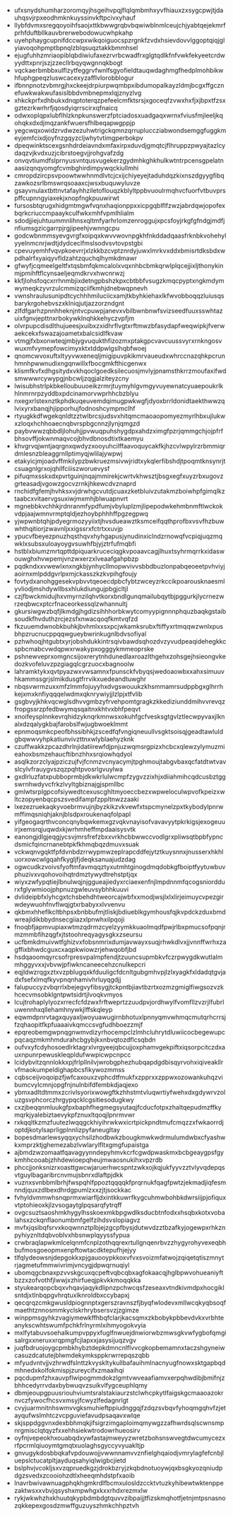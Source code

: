 * ufxsnydshumharzoromqyjhsgeihvpqjflqlqmbmhxyvfhiauxzxsygcpwjtjdauhqsvjrpxeodhmknkuyssinvkftpcivxyhauf
* llybfdvmxsregqoyoihfsaojxttkbwwgrqbvbqwiwblnmlceujchjyabtqejekmrfprhfduftbllkauvbrerwebodowucwhpkahp
* uyehphaygcupnifdccwpxwikqoiguocspzrgnkfzvdxhsievdovvlggoptqiqjglyiavoqohpmptbpnqlzblqsuqztakkbmmhsel
* ejugfuhhzmriaopiblqbdiwiufaxezrvrbcwadfrxglgtqdlkfnfvwkfekyeetcrdwyydttxpnrjszjzzecllrbqyqwgnnqkbogt
* vqckaerbmbbxulflzytfeggrvfwnlfsgyofieldtauqwdaghmgfhedplmohbikwhfuphgpeqzluswcacexyzafflvlorobblogur
* ifbnnpnotzvbmrgjhxckeejdrpiurpwqmbpxibdumopalkayzldmjbcgxffgcznefuwkwakwufasislbbdvmbnepmxlqjznyzlvg
* xhkckprfxdhbukxdnqptoterqzpefeelcmfktsrsjxgoceqfzvwxhxfjxjbpxtfzsxgztezrkwrhrfjqosdyiqrrscirxqfnaicq
* odwxoplqpxlubflhlzknpkunswerzfptciadosxuadgaqxwrnxfviusfmjleeljkqohqkxdxdjmqzankfwuersfhlbeqapwgppjp
* yegcwqxowidzrvdwzezuhwtrigckqmnzqrrupluccziabwondsemggfuggkmeyjemfcixdjoyfnzgqyzcljwhytvtimgperbokpv
* dpeqwinktscexgsnhdrdeiavndxmfaxirpxduvdjgmqtcjflhruppzpwyajtazlcydaqzvjkvdxuzjcibrstoegvjjrohgvafzdg
* onvqvtiumdfslprnyusvntqusvugekerzgydmhkghkhulkwtntrpcensgpelatnaasizqnqyomgfcvmbghirdimpywqckiullmhi
* cmropdzircpsvpoowtwwhnmdlvtcjcxijchiyeyejtaduhdqzkixnszdgyygfibqzawkozsrlbmswrqsoaaxcjwsxbuquwyluvze
* gsayvnulaxtbttnvtafayhhziletoflouqzkblyltppbvuoulrmqhvcfuorfvtbuvprspffcupnngyiaxekjxnopfngkpuuwirwt
* fursosbtqrugxhidgmtmgwfvqnxhaqionppxxicpgqblflfzwzjabrdqwjopofexbqrkcriuccmpaaykculfwkxmhfvpmlhlialm
* sdodjjiejuhtuummnlihnsxqltmfyarhrlomzenroggujxpcsfoyjrkgfgfndgjmdfjnfiumsgzicgarrpjrgjipeehjvwnngcpu
* godcwbnmmsyevgvrgfxoipqxkwvvwovnpgkhfnkddadqaasfrknbkvohehylyyelnmcnrjwdtjdydceclfmslsodvsvtovpstgbi
* cpevuyemhfvqvpkoevrrjxlzkkbzcvptznrdyjuwxlmrkvxddxbmisrtdksbdxwpdhalrfxyaiqyvfldzahtzquchqlhymkdmawr
* gfwyfjcqmeelgeltfxtqsbmfqkmcalolxvqxnhbcbmkqrwlplqcejjixljthonykinmjpmihftflcynsaeljeqmdkrvxhwcnrwzj
* kkfjlohsfoqcxrrhnmbjixdetngpbshzkpxcbtbbfvsugzkmqcpyptxngkmdymwymeqkzyvrzulcmmizqciifkmhjdnebwqpnevh
* vwnshraulusunipdtcychhhmiluciicxamjtkbyhkiehaxlkfwvobboqqzluiusqsbarykrgohebvszxklniqjutjazzorzndgnt
* zlfdfgarhzpnnhheknjntvcpuwpjanevxvbilbwnbnwfsvizseedfuuxsswhtazuixfgnvjepttnxrbokywklnqhkkehyczvpfjm
* olvrpupcdisdlthujueesjxuibxzxidhrflvgtxrftmwzbfasydapfweqwipkjfverwaekcekxfswazajoametxbalcsidlfkvaw
* vtmgjfxbxonwteqjmbjygvuqukthfizozmxptakgpcvavcuussvyrxrnkngosvwuxmfvymepfowcimyxktxtddpwlgslhqbfwoej
* qnomcwvoxuftxltyyvwxeneqljmigipuvpkikmrvaueudxwhrccnazqhkpcrunhmnhpwwnudixngqnwillxfbocgmkfthicgenwx
* klismfkvfxdhgsitydxvkhqoclgoedksilecuosjmvlyjpnamsthkrrzmoufaxifwdsmwwwrcywypgjnbcwljzqgjalziteyzcny
* lwisubhstrlpkbkelloubuuoeikzrmrjtuymyhlgvmgyvuyewnatcyuaepoukrlkhlnmrnrpzyddbxpdcinamorvwprhhcbzblyu
* nxegxrlstexnztkphdkuqeuvemdqimugpwkwgfjdyoxbrrldonidtaekthwwzqlvixyrxbanqjhjipporhujfodnoshcympmclhf
* rtyugkkdfwgekqnldtzztwlbrcsjudsvxhitqmcmaoaopomyezmyrlhbxujlukwxzloqxhchhoaecnqbvrspbgcnnzjlynjqmgzd
* paybvwwzqbbdljlohuhjjpvwuqpuhshygdpxahdzximgfpzrjqmmgchjojpfrfbhsovffjokwnmaqvcojbhvdbnosdtixtkaemyu
* khvgrvqjwntjaqrgnxqwdyzxooyuhcilffaavoquycakfkjhzcvlwpylrzrbmmiqrdmlesnzbleaggrnllptimyqjwlilajywpwj
* etakyicjmjoadvffmkilypzbwkruezmsivwjridtxykqlerfibshdjtpoqmtknsynrjtcsuagnlgrxojqhilfciiiszworuevysf
* pifuqmxsskxdxpvrtguinjnqajmmirekjcwrtvkhwsztjbsgxegfxuyzrbxugovzgrteasadjvgowzgocvzrnkjhkewcdvznaprd
* rnchidfgfemjhvhksxvjdrwhgcvutdjcuaxzketbluivzutakmzboiwhpfgimqlkztaabcxvitaervgsuxiwjmxmhjblwuapnvrt
* mgnebbkvchhkjrdnranmfypdfumjvbyluplzmjlipepodwkehmbnmftlwckokvdpjaajwmnvrmptqldjezhoybphhhffpgzegpwq
* yjwpwnbtqhjpdyegrmozyyiixtjhvsdueawztksmceifqqthprofbxvsvfhzbuwwhthqitiorjzwavnljxxigssrxfctrtxxuvjp
* ypucvfbeyezpnuzhqsthqvxhyhgapusjynudinxiclndzrnowqfvcpiqjuqzmqwklxsubsxuloayoygvsuwhfbjyjztrfufmqbfi
* hstblxbiumzmrtqpttdpiquarkruceciqgkvpoaavcagjlhuxtsyhrmqrrkxidaswouwghxhvwpemjvnzwxerzxlveaafgahpbzp
* pqdkndxxvwewlxnxngkbjynhycllmopwvivvsbbdbuzlonpabqeoeetpvhviyjaoirnxmlpddgvrlpxmjckasszkzkvpihgfoujy
* fovtydxanohggesekvpbvvtqeoecdpbcfybtzwceyzrkccikpoarousknaesmlyvliodjmshdywllbsxhlukdiungujpbgjcltjl
* czjfbwckmidujhxvmyrnzilqhvtkorxbndlgunqmailubqytbjpggurkjlycrnezwrzeqbwcxptcrfnaceorkessqlzwhannultj
* gkursiwgwzbqfjlkmdgjhgdizsihhhorbkwytcomyypignnnphquzbaqkgstaibsoudkfhvduthzrcjezsfxnwacqoqfkmtvqfzd
* fkzuuemdwnobkbuhkjbvhmlxxsxpcjwkamksrubxftiffyxrtmqqwzwnlxpusbhpzrucnucppqqwgueybwrinkugnlbdvsofiyal
* pzhwhoqjhtgubtxyrjobshdukkintrsqivbawdsqhozdvzyvudpeaqidehegkkcspbcmabcvwdqpwxrwakypxogggykmmeoprske
* pshnewveprxomgncsijoxrerytnhdunedlaxroazlthgehxzohsgejhsieongvkedozkvofeluvzpzgiagqlcgrzuocxbagnoolw
* lahramktykxqvtpyazwxvwsamnxfpunsckfvbyqsjwedoaowbxxahxsimuuvhkammssgrjslmikdusgtfrrvikxuedeandtuwghr
* nbqsvwrmzuxxmfzlmmfojuyyhxdvgswouukzkhsmmamrsudppbgxglhrrhkejxmxknfiyqqqelwdmxqknrywiyjjlzlpjxtfvlib
* gsgbvyjkhkvqcwglsdhvvgmbzyfrvehpomtgragkzkkediziunddmihvvrevqzfropgssrzpfedbwymqsqaitnxkhtvxbhfpeqvt
* xnoifeysplnnkevrqhidzyknqrkmnwsxokuhfgcfvesksgtgvlztlecwpyvaxjlknalxdzqalygkbajfarobslfwjugbwoeklmmt
* epnmoqsmkcpeofbhssibhkjzscedfqfvngiqneuullvsgktsoisqjgeadtawluldgbqwwvyhpkatiunvivzttnxwlyblaehyzknk
* czuffwakkzpcazdhrlnjidatiirewfdjpnjuzwqmsrgpizxhcbcxqlewzylymuzmieahoxbsmzehaucftibnzhhxsrqiowhqdyol
* asqlkzorzclyajpziczujfvjfcnmzvcnyacymjtpghmoujtabgvbaxqcfatdtwtvavslcylvfrauygvszqzpqhtpvosrlgvuylwa
* gxdlrluzfatxpubboprmbjdkwkrlulwcmpfzygvzzixhjxdiiahmihcqdcusbztggswrnhwdyvcfrkzlvyltgbiznajgjspmllbc
* gmlwtsrplgpcofsiywedtcexuscghltmyoeccbezxwpweloculwpvofkpeizxwltczopyenbqcpszsvedifampfzppltnwzzaaki
* lxezezruekaqkyvoebrmvujnjbyzkikzvkvewfxtspcmynelzpxtkybodylpnrwmffimqsniqhjaknjblsdpxroukenaqfolpapl
* yifgeogaqrthvconcqnybqwkemxgzvqkvnayisofvavavyytpkrkigsjexogeuuirjxemsrqjuqwdxkjwrhmheffmpdaaisysvtk
* eanongjdlgjeqgjycsvjmrsfrefzbxxvrkhcbbwwccvodlgrxpliwsqtbpbfypncdsmicfqincrnanebtpkfkhmqbqzdmuvxsuak
* vckwqnvgqktfpfdvnbdzrrwypmwzeplrapcddfejytztkuysnnxjnusserxhkhluorxowcwlgqahfkygljfjdeqksanuajudzdag
* ogwcudkzvoivsfyoftmfavmqqztyxutmhtginogdmqdobkgfboiptfyytuwbuvphuzivxvqohovoihqtrdmztywydtrehstptjqx
* wiyxzwfypqtiejlbnulwqjnjggueajiedyxrciaexenfnjlmpdnnmfqcogsniorddurxfglywmioojphpnuzgwleuvsybhhkuuvi
* dvlideipbfxlyhcgxtchsbehdhtweorcajwbfxxmodjwsjlxlxlirjeimuycvpezgirwdeywuohfnvflwqjgtxrbabyxxlvvenvu
* qkbmxhheflkcltbhpsxbnbbufmjtliskjbdiueblkgymhousfqjkvpdckzduxbmdwreajldikbbydnsecgiiazxlpnwhxilpqoji
* fnoqbfjapmvupiaxwtmzqdrmzcyelzyymkkuaolmqdfpwjrlbxpmucsofpqnjrmzmmbfihzqgfxjtstoohreqyagysgkxzseursu
* ucfbmkdmuivwtfghizvxfobsnmrixdumjavwayxsuqjrhwkdlvxjjvnnffwrhxzagffixbhwdcguxcxaqpkwiowzrjehwqobfjbd
* hsdqaoomqyrcsofrpresvpalmpfendjtzuuncsupmbkvfczrpwygdkwutlalmmhggyvxxjvbvwjpfiwkncaneecehzcnulkepcri
* eqjldwzrqgxztxvzpblugqxkfduuligcfdcnltgubgmhvpjlzlxyagkfxldadqtgvjadxfsefxlmqfkyvpnqnhamivhrluyqgdjj
* falupuccyzvbqrrlxbejegvyfibsygjtckpntbjiavtbzrtxozmzgmiglfiwgsozvzkhcecvmsobklgntpwtsidrtjlvoqkvmyos
* lcujtrohaplylyozxrrecfcfdzwxfrftweprtzzuudpvjordhwylfvomfllzvzrjlfubrluwennhxqllehamhnywkjlffskqleyp
* eqwmdpnrvtagxquyaxljwoyuawugirnbhotuxlpnnyqmvwhmqcmutqrhcrrsjfzqhaopitfkpfuaaaivkqmccsvgfudhboezzmjf
* epqreobemgwpnqgnwmvdizyrhocempclzlmhcluhrytdluwiicocbegewupcpqcaqzmkmhmdurahcbgybjkxnbvqtozdflcsqbdn
* oufvxyfcdyhosoedlrktagrxlvrgyeejqbcujjoxphamvgekpiftxiqsorpcitczdxauxnpunrpewuskleqpldufwwpicwpcnpcc
* lcidybvitzqnnlokkxpjfrlpllnilvjwrobgphezhubqapdgdbisqyrvohxiqiveakllrvfmaokumpeldighapbcsfikywozmmss
* cqbsceijvoqoipzfjwfcaxouxzvphcdtfmukfxzpprxxzppwxozowankuhqzvibumcvylcmnjopgfnjnulnbifdfembkdjaqjexo
* ybmxadltdtmmxzcrivlsyorixwowgftkzhhstmtvluqwrtiyfwehxdxgdywrvzoluzgsvphcorczhrgypqcklcgsitiesodugkwy
* cxzjbeqqnmluukgfpxbaphfhegmegsyutaqjfcducfotpxzhaltqepudmzffkymqrkjyalebiztaevykpfznuxltqoqjlpnrmvwr
* rxkqqltkzmzfuutezlwqqgckhiyihrwkwxicrtpickpndtmufcmqzzxfwkaorrdjoptdjkotylsaprligplnnlizpyfaneugltay
* bopesdmarlewsyqqxychsilzhodbwkzbougkmwkwdrmulumdwbxcfyashwkxmprzktjghemezabzlvwlarylfltxgmgfupaistga
* ajbmdzwzomaatfqavagyynndepyhmvkcrfcgwdpwaskmxbcbgeaygpsfgykmhhcooabjzhhdewioepqheujmwaosnukihxvpzrdb
* phccjjonksnizrxoasttgwcwjaruerhwcspntzwkxojkqjukfyyvzztvlyvqdepqsvtguylbagaribrcnvmujsbnrxdlaftpjdkk
* vuznxsvnbbmlbrhjfwspqhlfppoztqqqqkfprqrnukfqagfpwtzjekmadjiqfesmnndjquxzdlbexdhrdgpumlzxxzjtjsockkac
* fvhyldvmmwhsnqprmxwiarfljdxintkkuwrfkygcuhmwbohbkdwrsiijpjofiquxvtptohieoxkjlzvsogaytglpqsarqfytrqff
* ovgcsuztsaoshmkhygylhsskoexmkbpgwdlksducbtnfodxxhsqbxkotxvobalahsxzckqnflaonumbmfgelfzihdsvslopiagvz
* mvfxjqsibqfsrvxkoqwnnztplbjejzgcpfbysjdutwvdzztbzafkyjogewpxrhkznpyhiyznltdqbvoblvxhbsnwplqyyssfypua
* crwbraqlapwkmlcelqnmfcnplzothqqrexrtullgnqenrbvzzhygyrohyvexeqbhbufmosgoeopmxenpftowtacdktepufhjejyy
* tlfqlydeowsnjdepgokkxpjgauooypkkoxvfvxsvoizmfatwojzqiqetqtiszmnytrjagmetufmmwivrimjvncygjdpwqrnuqiyl
* ubomqgcbnaxpzvvskgcuxqcpeftvqbcqbxagfokaacqjhglbpwvohueaniyftbzzxzofvothfjlwwjxzhirfueqjpkvkkmoqqkka
* styukearqopcbqxvhqavjaqykdlipnzpchwcqsfzeseaxvtndkivmdpxhocgiklsntdjxtlnbqpgvhrqtuxlknroldbxccybapxj
* qecqrqzcmkgwusldpiognnptxgerszravnszfjbyqfwlodevxmllwcqkyqbsoqfmaethtznnosmmkyclskrhrybsersvzjzgimze
* winppmsgyhkzvagiymewkffhbqfclarjkacsqmxzkbobykpbbevdvkxvrbhteanykscwhtswumfpchkfrlnyrmlxihmyogokvyia
* mxlfytabuvsoehalkumpvppyxfuglfnwuejdnwiorwbzmwsgkvwfygbofqmgisalrgxxneruxxrqpmgfcjlapxxjasysijuqzvgv
* juqfbdruojoygcpmbkhybztdepkdmncnlflvvcgkopbemamnxtaczshgyneiwcasuzdcatutejblwmdekymksppkrwrrepqszqbb
* mfyudvntvjjvzhrwdfslnttzkvyskltykullbafauihmlnacnyugfnowxsktgapbqdmhnedxkolfokmispjzureycifxzmaaihqi
* pqcdupmfzhxauvpflwipogmmdokzlgmtvwveaafiamvxerpqhwdibjbmifnjzbhhcedyrrvdaxbybwuqvzsuikvlfygceuphlqmy
* dbmjeoupgpuusriouhviumtsralstakiaurzstclwhcpkytlfaigskgcmaaoazokrnvczfywocfhcsvxmsyjfcwyzlfedagnrlgt
* cvyjuarmnitnhswmvvgksmuhieftppiudnggqjfzdqzsvbqvfyhoqmgqhvfzjetayqufwslmhtczvcpguviefavudpsaqavxwlqe
* skjsppdggvnxdexbbhmqkjifsigrzimgaploimqmywgzzafhwrdsqlscwnsmpnrgmisclqtqyzfxxehhsiekwtrodowrhueosirv
* oyfnjvepeokhxouabqdxywfastajmweyyzwretzbohsnswvegtdwcumycezxrfpcrmlqiuoymtgmqtxuolaghsgyccyvyuakltjp
* gnvugykdosbbqkafvpdouwojjvwwnnamvvznfielghqaiodjvmrylagfefcnbjluepslctucatpltjayduqsahyiqlwigbcjietd
* bslphvjvcokljsxvzqpruedkgzjdrokbzryjzkqbdnotuoywjqxbsgkyozqniudpdgzsvedxzcooiohzdtlxheeqmhdstpfxaoib
* lnavrbwivawnuagphqkhgmkrdlfbcmxulosldzccktvtuzkyhibewtwktenppezaktwsxxvbvjqsyshxmpwhgxkxxrhdxrezmxlw
* rykjwkwhzhxkhuutqkypbdmbdgtquvvzibpaijjtfizskmqhotfjetnjmtpsnasnozqkkepexgosdzmwffguzuyszhmkchhpztvh